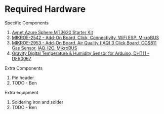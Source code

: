# Required Hardware

Specific Components
1. [Avnet Azure Sphere MT3620 Starter Kit](https://www.avnet.com/shop/us/products/avnet-engineering-services/aes-ms-mt3620-sk-g-3074457345636825680/)
2. [MIKROE-2542 - Add-On Board, Click, Connectivity, WiFi ESP, MikroBUS](https://uk.farnell.com/mikroelektronika/mikroe-2542/wifi-esp-click-easyboard-dev-platform/dp/2786859?st=mikroe%20wifi)
3. [MIKROE-2953 - Add-On Board, Air Quality (IAQ) 3 Click Board, CCS811 Gas Sensor, IAQ, I2C, MikroBUS](https://uk.farnell.com/mikroelektronika/mikroe-2953/air-quality-3-click-board/dp/2931448)
4. [Gravity Digital Temperature & Humidity Sensor for Arduino, DHT11 - DFR0067](https://cpc.farnell.com/dfrobot/dfr0067/dht11-temperature-humiditysensor/dp/SC15096)

Extra Components
1. Pin header
2. TODO - Ben

Extra equipment
1. Soldering iron and solder
2. TODO - Ben